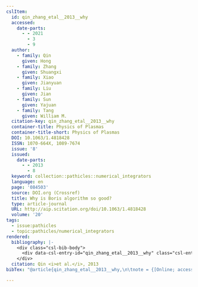 ```yaml
---
cslItem:
  id: qin_zhang_etal__2013__why
  accessed:
    date-parts:
      - - 2021
        - 3
        - 9
  author:
    - family: Qin
      given: Hong
    - family: Zhang
      given: Shuangxi
    - family: Xiao
      given: Jianyuan
    - family: Liu
      given: Jian
    - family: Sun
      given: Yajuan
    - family: Tang
      given: William M.
  citation-key: qin_zhang_etal__2013__why
  container-title: Physics of Plasmas
  container-title-short: Physics of Plasmas
  DOI: 10.1063/1.4818428
  ISSN: 1070-664X, 1089-7674
  issue: '8'
  issued:
    date-parts:
      - - 2013
        - 8
  keyword: collection::pathicles::numerical_integrators
  language: en
  page: '084503'
  source: DOI.org (Crossref)
  title: Why is Boris algorithm so good?
  type: article-journal
  URL: http://aip.scitation.org/doi/10.1063/1.4818428
  volume: '20'
tags:
  - issue:pathicles
  - topic:pathicles/numerical_integrators
rendered:
  bibliography: |-
    <div class="csl-bib-body">
      <div data-csl-entry-id="qin_zhang_etal__2013__why" class="csl-entry">Qin, H. <i>et al.</i> 2013 “Why is Boris algorithm so good?,” <i>Physics of Plasmas</i>, 20(8), p. 084503. doi:10.1063/1.4818428.</div>
    </div>
  citation: Qin <i>et al.</i>, 2013
bibTex: "@article{qin_zhang_etal__2013__why,\n\tnote = {[Online; accessed 2021-03-09]},\n\tauthor = {Qin, Hong and Zhang, Shuangxi and Xiao, Jianyuan and Liu, Jian and Sun, Yajuan and Tang, William M.},\n\tjournal = {Physics of Plasmas},\n\tnumber = {8},\n\tyear = {2013},\n\tmonth = {8},\n\tpages = {084503},\n\ttitle = {Why is {Boris} algorithm so good?},\n\thowpublished = {http://aip.scitation.org/doi/10.1063/1.4818428},\n\tvolume = {20},\n}\n\n"

---
```

